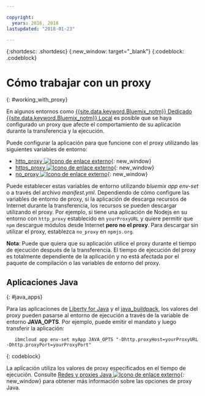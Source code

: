 ```yaml
---

copyright:
  years: 2016, 2018
lastupdated: "2018-01-23"

---
```


{:shortdesc: .shortdesc}
{:new_window: target="_blank"}
{:codeblock: .codeblock}


# Cómo trabajar con un proxy
{: #working_with_proxy}

En algunos entornos como [{{site.data.keyword.Bluemix_notm}} Dedicado](/docs/dedicated/index.html#dedicated)
[{{site.data.keyword.Bluemix_notm}} Local](/docs/local/index.html#local) es posible que se haya configurado un proxy que afecte
el comportamiento de su aplicación durante la transferencia y la ejecución.

Puede configurar la aplicación para que funcione con el proxy utilizando las siguientes variables de entorno:
  * [http_proxy ![Icono de enlace externo](../../icons/launch-glyph.svg "Icono de enlace externo")](https://docs.cloudfoundry.org/buildpacks/proxy-usage.html){: new_window}
  * [https_proxy ![Icono de enlace externo](../../icons/launch-glyph.svg "Icono de enlace externo")](https://docs.cloudfoundry.org/buildpacks/proxy-usage.html){: new_window}
  * [no_proxy ![Icono de enlace externo](../../icons/launch-glyph.svg "Icono de enlace externo")](http://www.gnu.org/software/wget/manual/html_node/Proxies.html){: new_window}

Puede establecer estas variables de entorno utilizando *bluemix app env-set* o a través del archivo
*manifest.yml*.  Dependiendo de cómo configure las variables de entorno de proxy, si la aplicación de descarga recursos de Internet durante la transferencia, los recursos se pueden descargar utilizando el proxy. Por ejemplo, si tiene una aplicación de Nodejs en su entorno con `http_proxy` establecido en `yourProxyURL` y quiere permitir que `npm` descargue módulos desde Internet **pero no el proxy**.  Para descargar sin utilizar el proxy, establezca `no_proxy` en `npmjs.org`.

**Nota**: Puede que quiera que su aplicación utilice el proxy durante el tiempo de ejecución después de la transferencia.  El tiempo de ejecución del proxy es totalmente dependiente de la aplicación y no está afectada por el paquete de compilación o las variables de entorno del proxy.

## Aplicaciones Java
{: #java_apps}

Para las aplicaciones de [Liberty for Java](/docs/runtimes/liberty/index.html) y el [java_buildpack](/docs/runtimes/tomcat/index.html), los valores del proxy pueden pasarse al entorno de ejecución a través de la variable de entorno **JAVA_OPTS**.  Por ejemplo, puede emitir el mandato y luego transferir la aplicación:
```
   ibmcloud app env-set myApp JAVA_OPTS "-Dhttp.proxyHost=yourProxyURL -Dhttp.proxyPort=yourProxyPort"
```
{: codeblock}

La aplicación utiliza los valores de proxy especificados en el tiempo de ejecución. Consulte [Redes y proxies Java ![Icono de enlace externo](../../icons/launch-glyph.svg "Icono de enlace externo")](https://docs.oracle.com/javase/8/docs/technotes/guides/net/proxies.html){: new_window} para obtener más información sobre las opciones de proxy Java.

